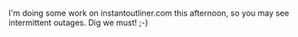 I'm doing some work on instantoutliner.com this afternoon, so you may see intermittent outages. Dig we must! ;-)
